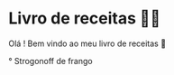 # Livro de receitas :man_cook:

Olá ! Bem vindo ao meu livro de receitas​ :wave:

 ° Strogonoff de frango

